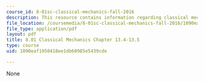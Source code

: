 ```yaml
---
course_id: 8-01sc-classical-mechanics-fall-2016
description: This resource contains information regarding classical mechanics.
file_location: /coursemedia/8-01sc-classical-mechanics-fall-2016/1090eaf1950418ee1db60985e5439cde_MIT8_01F16_chapter13.4_13.5.pdf
file_type: application/pdf
layout: pdf
title: 8.01 Classical Mechanics Chapter 13.4-13.5
type: course
uid: 1090eaf1950418ee1db60985e5439cde

---
```

None